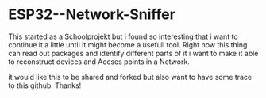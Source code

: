 # ESP32--Network-Sniffer

This started as a Schoolprojekt but i found so interesting that i want to continue it a little until it might become a usefull tool.
Right now this thing can read out packages and identify different parts of it i want to make it able to reconstruct devices and Accses points in a Network.

it would like this to be shared and forked but also want to have some trace to this github. Thanks!
